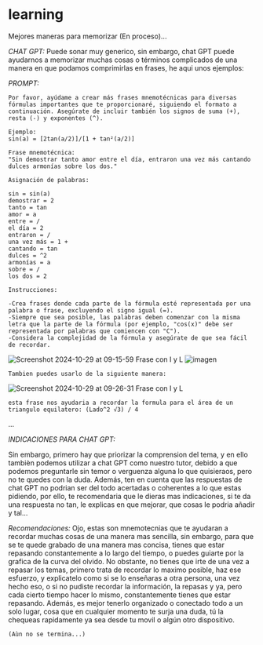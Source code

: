 # learning
Mejores maneras para memorizar (En proceso)...

*CHAT GPT:*
Puede sonar muy generico, sin embargo, chat GPT puede ayudarnos a memorizar muchas cosas o términos complicados de una manera en que podamos comprimirlas en frases, he aqui unos ejemplos:


*PROMPT:*

    Por favor, ayúdame a crear más frases mnemotécnicas para diversas fórmulas importantes que te proporcionaré, siguiendo el formato a continuación. Asegúrate de incluir también los signos de suma (+), resta (-) y exponentes (^).

    Ejemplo:
    sin(a) = [2tan(a/2)]/[1 + tan²(a/2)]

    Frase mnemotécnica:
    "Sin demostrar tanto amor entre el día, entraron una vez más cantando dulces armonías sobre los dos."

    Asignación de palabras:

    sin = sin(a)
    demostrar = 2
    tanto = tan
    amor = a
    entre = /
    el día = 2
    entraron = /
    una vez más = 1 +
    cantando = tan
    dulces = ^2
    armonías = a
    sobre = /
    los dos = 2

    Instrucciones:

    -Crea frases donde cada parte de la fórmula esté representada por una palabra o frase, excluyendo el signo igual (=).
    -Siempre que sea posible, las palabras deben comenzar con la misma letra que la parte de la fórmula (por ejemplo, "cos(x)" debe ser representada por palabras que comiencen con "C").
    -Considera la complejidad de la fórmula y asegúrate de que sea fácil de recordar.

![Screenshot 2024-10-29 at 09-15-59 Frase con I y L](https://github.com/user-attachments/assets/d185f389-3538-4a41-89ae-04a070d3df27)
![imagen](https://github.com/user-attachments/assets/91ff3fd6-83fe-4cb6-b867-94b9b66df510)

    Tambien puedes usarlo de la siguiente manera:

![Screenshot 2024-10-29 at 09-26-31 Frase con I y L](https://github.com/user-attachments/assets/35ff8d02-0f58-4451-b5e6-9c864824eaa9)

    esta frase nos ayudaria a recordar la formula para el área de un triangulo equilatero: (Lado^2 √3) / 4
...

*INDICACIONES PARA CHAT GPT:*

Sin embargo, primero hay que priorizar la comprension del tema, y en ello tambièn podemos utilizar a chat GPT como nuestro tutor, debido a que podemos preguntarle sin temor o verguenza alguna lo que quisieraos, pero no te quedes con la duda. Además, ten en cuenta que las respuestas de chat GPT no podrian ser del todo acertadas o coherentes a lo que estas pidiendo, por ello, te recomendaria que le dieras mas indicaciones, si te da una respuesta no tan, le explicas en que mejorar, que cosas le podria añadir y tal...

*Recomendaciones:*
Ojo, estas son mnemotecnias que te ayudaran a recordar muchas cosas de una manera mas sencilla, sin embargo, para que se te quede grabado de una manera mas concisa, tienes que estar repasando constantemente a lo largo del tiempo, o puedes guiarte por la grafica de la curva del olvido. No obstante, no tienes que irte de una vez a repasar los temas, primero trata de recordar lo maximo posible, haz ese esfuerzo, y explicatelo como si se lo enseñaras a otra persona, una vez hecho eso, o si no pudiste recordar la información, la repasas y ya, pero cada cierto tiempo hacer lo mismo, constantemente tienes que estar repasando. Además, es mejor tenerlo organizado o conectado todo a un solo lugar, cosa que en cualquier momento te surja una duda, tú la chequeas rapidamente ya sea desde tu movil o algún otro dispositivo.


    (Aùn no se termina...)
